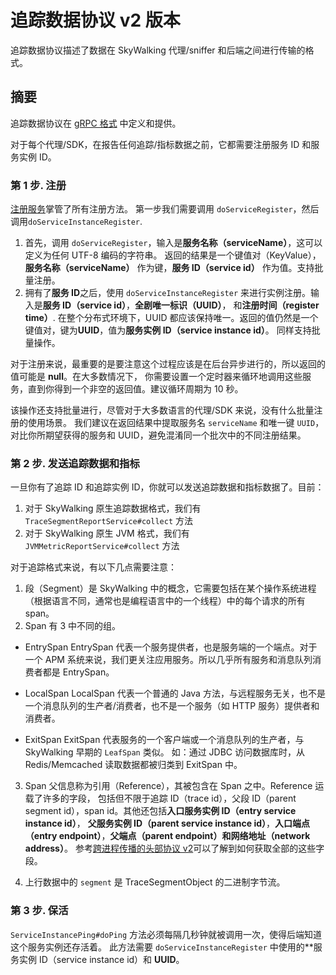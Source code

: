 # 追踪数据协议 v2 版本

追踪数据协议描述了数据在 SkyWalking 代理/sniffer 和后端之间进行传输的格式。

## 摘要

追踪数据协议在 [gRPC 格式](https://github.com/apache/incubator-skywalking-data-collect-protocol) 中定义和提供。

对于每个代理/SDK，在报告任何追踪/指标数据之前，它都需要注册服务 ID 和服务实例 ID。

### 第 1 步. 注册

[注册服务](https://github.com/apache/incubator-skywalking-data-collect-protocol/tree/master/register/Register.proto)掌管了所有注册方法。
第一步我们需要调用 `doServiceRegister`，然后调用`doServiceInstanceRegister`.

1. 首先，调用 `doServiceRegister`，输入是**服务名称（serviceName）**，这可以定义为任何 UTF-8 编码的字符串。
返回的结果是一个键值对（KeyValue），**服务名称（serviceName）** 作为键，**服务 ID（service id）** 作为值。支持批量注册。
1. 拥有了**服务 ID**之后，使用 `doServiceInstanceRegister` 来进行实例注册。输入是**服务 ID（service id）**，**全剧唯一标识（UUID）**，
和**注册时间（register time）**. 在整个分布式环境下，UUID 都应该保持唯一。返回的值仍然是一个键值对，键为**UUID**，值为**服务实例 ID（service instance id）**。
同样支持批量操作。

对于注册来说，最重要的是要注意这个过程应该是在后台异步进行的，所以返回的值可能是 **null**。在大多数情况下，
你需要设置一个定时器来循环地调用这些服务，直到你得到一个非空的返回值。建议循环周期为 10 秒。

该操作还支持批量进行，尽管对于大多数语言的代理/SDK 来说，没有什么批量注册的使用场景。
我们建议在返回结果中提取服务名 `serviceName` 和唯一键 `UUID`，对比你所期望获得的服务和 UUID，避免混淆同一个批次中的不同注册结果。

### 第 2 步. 发送追踪数据和指标

一旦你有了追踪 ID 和追踪实例 ID，你就可以发送追踪数据和指标数据了。目前：

1. 对于 SkyWalking 原生追踪数据格式，我们有 `TraceSegmentReportService#collect` 方法
2. 对于 SkyWalking 原生 JVM 格式，我们有 `JVMMetricReportService#collect` 方法

对于追踪格式来说，有以下几点需要注意：

1. 段（Segment）是 SkyWalking 中的概念，它需要包括在某个操作系统进程（根据语言不同，通常也是编程语言中的一个线程）中的每个请求的所有 span。
2. Span 有 3 中不同的组。

* EntrySpan
EntrySpan 代表一个服务提供者，也是服务端的一个端点。对于一个 APM 系统来说，我们更关注应用服务。所以几乎所有服务和消息队列消费者都是 EntrySpan。

* LocalSpan
LocalSpan 代表一个普通的 Java 方法，与远程服务无关，也不是一个消息队列的生产者/消费者，也不是一个服务（如 HTTP 服务）提供者和消费者。

* ExitSpan
ExitSpan 代表服务的一个客户端或一个消息队列的生产者，与 SkyWalking 早期的 `LeafSpan` 类似。
如：通过 JDBC 访问数据库时，从 Redis/Memcached 读取数据都被归类到 ExitSpan 中。

3. Span 父信息称为引用（Reference），其被包含在 Span 之中。Reference 运载了许多的字段，
包括但不限于追踪 ID（trace id），父段 ID（parent segment id），span id。其他还包括**入口服务实例 ID（entry service instance id）**，
**父服务实例 ID（parent service instance id）**，**入口端点（entry endpoint）**，**父端点（parent endpoint）**和**网络地址（network address）**。
参考[跨进程传播的头部协议 v2](Skywalking-Cross-Process-Propagation-Headers-Protocol-v2.md)可以了解到如何获取全部的这些字段。

4. 上行数据中的 `segment` 是 TraceSegmentObject 的二进制字节流。

### 第 3 步. 保活

`ServiceInstancePing#doPing` 方法必须每隔几秒钟就被调用一次，使得后端知道这个服务实例还存活着。
此方法需要 `doServiceInstanceRegister` 中使用的**服务实例 ID（service instance id）和 **UUID**。
